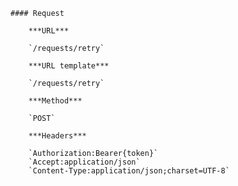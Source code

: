     #### Request

        ***URL***

        `/requests/retry`

        ***URL template***

        `/requests/retry`

        ***Method***

        `POST`

        ***Headers***

        `Authorization:Bearer{token}`
        `Accept:application/json`
        `Content-Type:application/json;charset=UTF-8`
